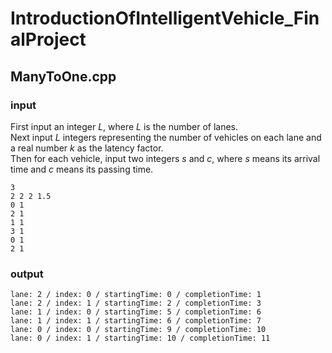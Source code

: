 # IntroductionOfIntelligentVehicle_FinalProject
## ManyToOne.cpp
### input
First input an integer $L$, where $L$ is the number of lanes.  
Next input $L$ integers representing the number of vehicles on each lane and a real number $k$ as the latency factor.  
Then for each vehicle, input two integers $s$ and $c$, where $s$ means its arrival time and $c$ means its passing time.
```
3
2 2 2 1.5
0 1
2 1
1 1
3 1
0 1
2 1
```
### output
```
lane: 2 / index: 0 / startingTime: 0 / completionTime: 1
lane: 2 / index: 1 / startingTime: 2 / completionTime: 3
lane: 1 / index: 0 / startingTime: 5 / completionTime: 6
lane: 1 / index: 1 / startingTime: 6 / completionTime: 7
lane: 0 / index: 0 / startingTime: 9 / completionTime: 10
lane: 0 / index: 1 / startingTime: 10 / completionTime: 11
```
